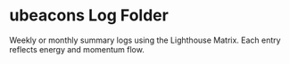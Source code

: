 # ubeacons Log Folder

Weekly or monthly summary logs using the Lighthouse Matrix. Each entry reflects energy and momentum flow.
